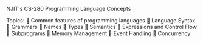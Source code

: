 NJIT's CS-280 Programming Language Concepts

Topics:
 Common features of programming languages
 Language Syntax
 Grammars
 Names
 Types
 Semantics
 Expressions and Control Flow
 Subprograms
 Memory Management
 Event Handling
 Concurrency
